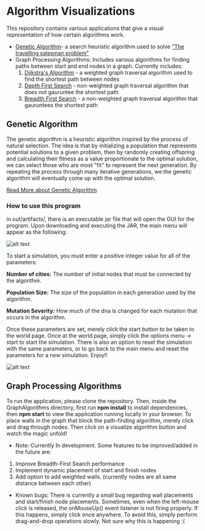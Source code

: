 # Algorithm Visualizations
This repository contains various applications that give a visual representation of how certain algorithms work.

* [Genetic Algorithm](https://towardsdatascience.com/introduction-to-genetic-algorithms-including-example-code-e396e98d8bf3)- a search heuristic algorithm used to solve ["The travelling salesman problem"](https://en.wikipedia.org/wiki/Travelling_salesman_problem)
* Graph Processing Algorithms: Includes various algorithms for finding paths between start and end nodes in a graph. Currently includes:
  1. [Djikstra's Algorithm](https://en.wikipedia.org/wiki/Dijkstra%27s_algorithm) - a weighted graph traversal algorithm used to find the shortest path between nodes
  2. [Depth First Search](https://en.wikipedia.org/wiki/Depth-first_search) - non-weighted graph traversal algorithm that does not gauruntee the shortest path
  3. [Breadth First Search](https://en.wikipedia.org/wiki/Breadth-first_search) - a non-weighted graph traversal algorithm that gauruntees the shortest path

## Genetic Algorithm
The genetic algorithm is a heuristic algorithm inspired by the process of natural selection. The 
idea is that by initializing a population that represents potential solutions to a given problem, then
by randomly creating offspring and calculating their fitness as a value proportionate to the optimal solution,
we can select those who are most "fit" to represent the next generation. By repeating the process through 
many iterative generations, we the genetic algorithm will eventually come up with the optimal solution. 

[Read More about Genetic Algorithm](https://en.wikipedia.org/wiki/Genetic_algorithm)

### How to use this program
in out/artifacts/, there is an executable jar file that will open the GUI for the program. Upon downloading and executing the JAR, 
the main menu will appear as the following:



![alt text](https://github.com/FrankSu1996/Machine-Learning/blob/master/TSP_GeneticAlgorithm/src/images/mainMenu.png)


To start a simulation, you must enter a positive integer value for all of the parameters:

__Number of cities:__ The number of initial nodes that must be connected by the algorithm.

__Population Size:__ The size of the population in each generation used by the algorithm.

__Mutation Severity:__ How much of the dna is changed for each mutation that occurs in the algorithm.

Once these parameters are set, merely click the start button to be taken to the world page. Once at the world page, simply click the
options menu -> start to start the simulation. There is also an option to reset the simulation with the same parameters, or to go back
to the main menu and reset the parameters for a new simulation. Enjoy!!

![alt text](https://github.com/FrankSu1996/Machine-Learning/blob/master/TSP_GeneticAlgorithm/src/images/world.png)

## Graph Processing Algorithms
To run the application, please clone the repository. Then, inside the GraphAlgorithms directory, first run **npm install** to install dependencies, then **npm start** to view the application running locally in your browser. To place walls in the graph that block the path-finding algorithm, merely click and drag through nodes. Then click on a visualize algorithm button and watch the magic unfold!

* Note: Currently In development. Some features to be improved/added in the future are:
1. Improve Breadth-First Search performance
2. Implement dynamic placement of start and finish nodes
3. Add option to add weighted walls. (currently nodes are all same distance between each other)

* Known bugs: There is currently a small bug regarding wall placements and start/finish node placements. Sometimes, even when the left-mouse click is released, the onMouseUp() event listener is not firing properly. If this happens, simply click once anywhere. To avoid this, simply perform drag-and-drop operations slowly. Not sure why this is happening :(
